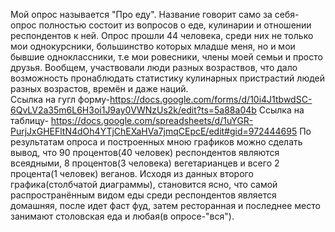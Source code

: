 Мой опрос называется "Про еду". Название говорит само за себя- опрос полностью состоит из вопросов о еде, кулинарии и отношении респондентов к ней. Опрос прошли 44 человека, среди них не только мои однокурсники, большинство которых младше меня, но и мои бывшие одноклассники, т.е мои ровесники, члены моей семьи и просто друзья. Вообщем, участвовали люди разных возраствов, что дало возможность пронаблюдать статистику кулинарных пристрастий людей разных возрастов, времён и даже наций.  
Ссылка на гугл форму-https://docs.google.com/forms/d/10i4J1tbwdSC-6QvLV2a35m6L6H3oi1J9ay0VWNzUs2k/edit?ts=5a88a04b
Ссылка на таблицу- https://docs.google.com/spreadsheets/d/1uYGR-PurjJxGHEFltN4dOh4YTjChEXaHVa7jmqCEpcE/edit#gid=972444695
По результатам опроса и построенных мною графиков можно сделать вывод, что 90 процентов(40 человек) респондентов являются всеядными, 8 процентов(3 человека) вегетарианцев и всего 2 процента(1 человек) веганов.
Исходя из данных второго графика(столбчатой диаграммы), становится ясно, что самой распространённым видом еды среди респондентов является домашняя, после идет фаст фуд, затем ресторанная и последнее место занимают столовская еда и любая(в опросе-"вся").

